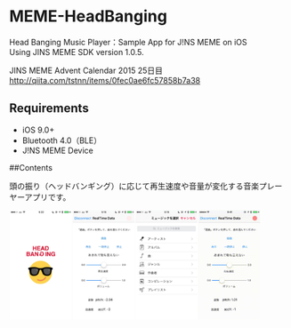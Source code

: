 # MEME-HeadBanging

Head Banging Music Player：Sample App for J!NS MEME on iOS  
Using JINS MEME SDK version 1.0.5.

JINS MEME Advent Calendar 2015 25日目  
http://qiita.com/tstnn/items/0fec0ae6fc57858b7a38

## Requirements

- iOS 9.0+
- Bluetooth 4.0（BLE）
- J!NS MEME Device



##Contents

頭の振り（ヘッドバンギング）に応じて再生速度や音量が変化する音楽プレーヤーアプリです。  

<img src="https://github.com/takaishota/MEME-HeadBanging/blob/master/ResourcesForREADME/thumb_IMG_4001_1024.jpg" width="22%" align="left" hspace="1"><img src="https://github.com/takaishota/MEME-HeadBanging/blob/master/ResourcesForREADME/thumb_IMG_3999_1024.jpg" width="22%" align="left" hspace="1"><img src="https://github.com/takaishota/MEME-HeadBanging/blob/master/ResourcesForREADME/thumb_IMG_3998_1024.jpg"  width="22%" align="left" hspace="1"><img src="https://github.com/takaishota/MEME-HeadBanging/blob/master/ResourcesForREADME/sample.gif"  width="22%" align="left" hspace="1">


<br clear="both">
